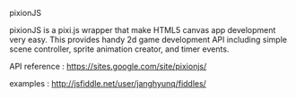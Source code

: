 pixionJS

  pixionJS is a pixi.js wrapper that make HTML5 canvas app development very easy.
This provides handy 2d game development API including simple scene controller, sprite animation creator, and timer events.

API reference : https://sites.google.com/site/pixionjs/

examples : http://jsfiddle.net/user/janghyunq/fiddles/
